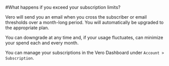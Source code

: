 #What happens if you exceed your subscription limits?

Vero will send you an email when you cross the subscriber or email thresholds over a month-long period. You will automatically be upgraded to the appropriate plan.

You can downgrade at any time and, if your usage fluctuates, can minimize your spend each and every month.

You can manage your subscriptions in the Vero Dashboard under `Account > Subscription`.